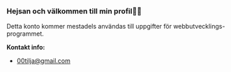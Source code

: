 ### Hejsan och välkommen till min profil👋🥰
Detta konto kommer mestadels användas till uppgifter för webbutvecklings-programmet.

**Kontakt info:**
* 00tilja@gmail.com


<!--
**tildejanssen/tildejanssen** is a ✨ _special_ ✨ repository because its `README.md` (this file) appears on your GitHub profile.

Here are some ideas to get you started:

- 🔭 I’m currently working on ...
- 🌱 I’m currently learning ...
- 👯 I’m looking to collaborate on ...
- 🤔 I’m looking for help with ...
- 💬 Ask me about ...
- 📫 How to reach me: ...
- 😄 Pronouns: ...
- ⚡ Fun fact: ...
-->
